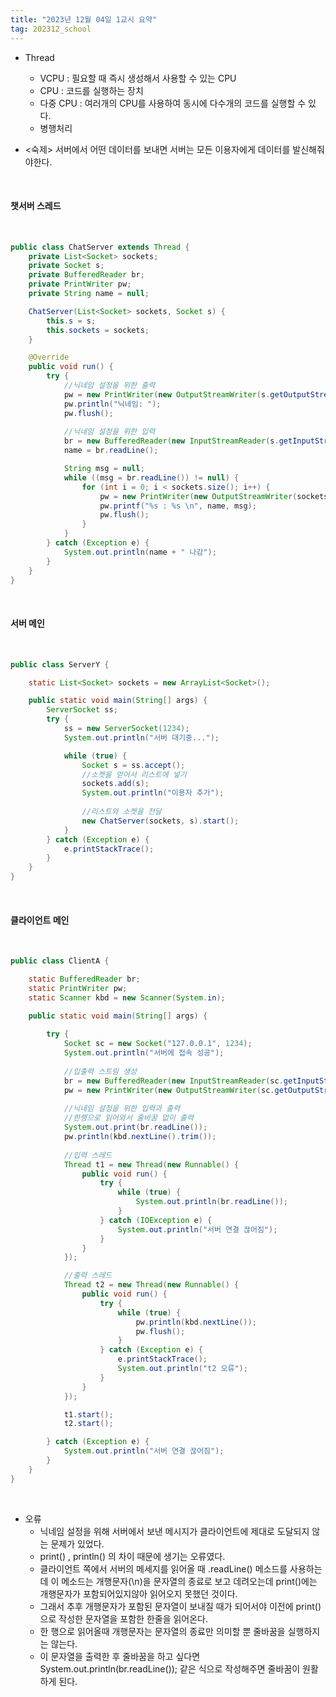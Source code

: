 ```yaml
---
title: "2023년 12월 04일 1교시 요약"
tag: 202312_school
---
```


- Thread
  - VCPU : 필요할 때 즉시 생성해서 사용할 수 있는 CPU
  - CPU : 코드를 실행하는 장치
  - 다중 CPU : 여러개의 CPU를 사용하여 동시에 다수개의 코드를 실행할 수 있다.
  - 병행처리

- <숙제> 서버에서 어떤 데이터를 보내면 서버는 모든 이용자에게 데이터를 발신해줘야한다.

<br>

#### 챗서버 스레드

<br>

```java
public class ChatServer extends Thread {
	private List<Socket> sockets;
	private Socket s;
	private BufferedReader br;
	private PrintWriter pw;
	private String name = null;

	ChatServer(List<Socket> sockets, Socket s) {
		this.s = s;
		this.sockets = sockets;
	}

	@Override
	public void run() {
		try {
            //닉네임 설정을 위한 출력
			pw = new PrintWriter(new OutputStreamWriter(s.getOutputStream()));
			pw.println("닉네임: ");
			pw.flush();
			
            //닉네임 설정을 위한 입력
			br = new BufferedReader(new InputStreamReader(s.getInputStream()));
			name = br.readLine();

			String msg = null;
			while ((msg = br.readLine()) != null) {
				for (int i = 0; i < sockets.size(); i++) {
					pw = new PrintWriter(new OutputStreamWriter(sockets.get(i).getOutputStream()));
					pw.printf("%s : %s \n", name, msg);
					pw.flush();
				}
			}
		} catch (Exception e) {
			System.out.println(name + " 나감");
		}
	}
}
```

<br>

#### 서버 메인

<br>

```java
public class ServerY {

	static List<Socket> sockets = new ArrayList<Socket>();

	public static void main(String[] args) {
		ServerSocket ss;
		try {
			ss = new ServerSocket(1234);
			System.out.println("서버 대기중...");

			while (true) {
				Socket s = ss.accept();
                //소켓을 얻어서 리스트에 넣기
				sockets.add(s);
				System.out.println("이용자 추가");
				
                //리스트와 소켓을 전달
				new ChatServer(sockets, s).start();
			}
		} catch (Exception e) {
			e.printStackTrace();
		}
	}
}
```

<br>

#### 클라이언트 메인

<br>

```java
public class ClientA {

	static BufferedReader br;
	static PrintWriter pw;
	static Scanner kbd = new Scanner(System.in);

	public static void main(String[] args) {
	
		try {
			Socket sc = new Socket("127.0.0.1", 1234);
			System.out.println("서버에 접속 성공");
			
            //입출력 스트림 생성
			br = new BufferedReader(new InputStreamReader(sc.getInputStream()));
			pw = new PrintWriter(new OutputStreamWriter(sc.getOutputStream()));
			
            //닉네임 설정을 위한 입력과 출력
            //한행으로 읽어와서 줄바꿈 없이 출력
			System.out.print(br.readLine());
			pw.println(kbd.nextLine().trim());
			
            //입력 스레드
			Thread t1 = new Thread(new Runnable() {
				public void run() {
					try {
						while (true) {
							System.out.println(br.readLine());
						}
					} catch (IOException e) {
						System.out.println("서버 연결 끊어짐");
					}
				}
			});

            //출력 스레드
			Thread t2 = new Thread(new Runnable() {
				public void run() {
					try {
						while (true) {
							pw.println(kbd.nextLine());
							pw.flush();
						}
					} catch (Exception e) {
						e.printStackTrace();
						System.out.println("t2 오류");
					}
				}
			});

			t1.start();
			t2.start();

		} catch (Exception e) {
			System.out.println("서버 연결 끊어짐");
		}
	}
}
```

<br>

- 오류
  - 닉네임 설정을 위해 서버에서 보낸 메시지가 클라이언트에 제대로 도달되지 않는 문제가 있었다.
  - print() , println() 의 차이 때문에 생기는 오류였다.
  - 클라이언트 쪽에서 서버의 메세지를 읽어올 때 .readLine() 메소드를 사용하는데 이 메소드는 개행문자(\n)을 문자열의 종료로 보고 데려오는데 print()에는 개행문자가 포함되어있지않아 읽어오지 못했던 것이다.
  - 그래서 추후 개행문자가 포함된 문자열이 보내질 때가 되어서야 이전에 print() 으로 작성한 문자열을 포함한 한줄을 읽어온다.
  - 한 행으로 읽어올때 개행문자는 문자열의 종료만 의미할 뿐 줄바꿈을 실행하지는 않는다.
  - 이 문자열을 출력한 후 줄바꿈을 하고 싶다면 System.out.println(br.readLine()); 같은 식으로 작성해주면 줄바꿈이 원활하게 된다.